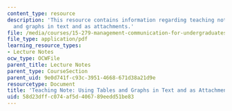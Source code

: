 ```yaml
---
content_type: resource
description: 'This resource contains information regarding teaching note: using tables
  and graphs in text and as attachments.'
file: /media/courses/15-279-management-communication-for-undergraduates-fall-2012/58d23dffc074af5d406789eedd51be83_MIT15_279F12_figuresAndTxt.pdf
file_type: application/pdf
learning_resource_types:
- Lecture Notes
ocw_type: OCWFile
parent_title: Lecture Notes
parent_type: CourseSection
parent_uid: 9e0d741f-c93c-3951-4668-671d38a21d9e
resourcetype: Document
title: 'Teaching Note: Using Tables and Graphs in Text and as Attachments'
uid: 58d23dff-c074-af5d-4067-89eedd51be83
---
```

